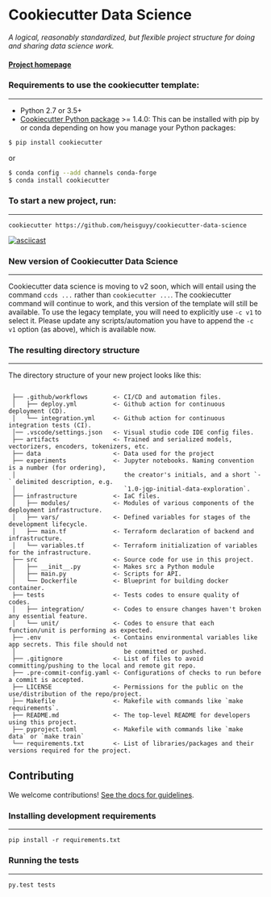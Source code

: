 # Cookiecutter Data Science

_A logical, reasonably standardized, but flexible project structure for doing and sharing data science work._


#### [Project homepage](http://drivendata.github.io/cookiecutter-data-science/)


### Requirements to use the cookiecutter template:
-----------
 - Python 2.7 or 3.5+
 - [Cookiecutter Python package](http://cookiecutter.readthedocs.org/en/latest/installation.html) >= 1.4.0: This can be installed with pip by or conda depending on how you manage your Python packages:

``` bash
$ pip install cookiecutter
```

or

``` bash
$ conda config --add channels conda-forge
$ conda install cookiecutter
```


### To start a new project, run:
------------

    cookiecutter https://github.com/heisguyy/cookiecutter-data-science


[![asciicast](https://asciinema.org/a/244658.svg)](https://asciinema.org/a/244658)

### New version of Cookiecutter Data Science
------------
Cookiecutter data science is moving to v2 soon, which will entail using
the command `ccds ...` rather than `cookiecutter ...`. The cookiecutter command
will continue to work, and this version of the template will still be available.
To use the legacy template, you will need to explicitly use `-c v1` to select it.
Please update any scripts/automation you have to append the `-c v1` option (as above),
which is available now.


### The resulting directory structure
------------

The directory structure of your new project looks like this: 
```

 ├── .github/workflows       <- CI/CD and automation files.
 │   ├── deploy.yml          <- Github action for continuous deployment (CD). 
 │   └── integration.yml     <- Github action for continuous integration tests (CI). 
 │── .vscode/settings.json   <- Visual studio code IDE config files.
 ├── artifacts               <- Trained and serialized models, vectorizers, encoders, tokenizers, etc.
 ├── data                    <- Data used for the project
 ├── experiments             <- Jupyter notebooks. Naming convention is a number (for ordering),
 │                              the creator's initials, and a short `-` delimited description, e.g.
 │                              `1.0-jqp-initial-data-exploration`.
 ├── infrastructure          <- IaC files.
 │   ├── modules/            <- Modules of various components of the deployment infrastructure.
 │   ├── vars/               <- Defined variables for stages of the development lifecycle.
 │   ├── main.tf             <- Terraform declaration of backend and infrastructure. 
 │   └── variables.tf        <- Terraform initialization of variables for the infrastructure.
 ├── src                     <- Source code for use in this project.
 │   ├── __init__.py         <- Makes src a Python module
 │   ├── main.py             <- Scripts for API.
 │   └── Dockerfile          <- Blueprint for building docker container.
 ├── tests                   <- Tests codes to ensure quality of codes. 
 │   ├── integration/        <- Codes to ensure changes haven't broken any essential feature.
 │   └── unit/               <- Codes to ensure that each function/unit is performing as expected.
 ├── .env                    <- Contains environmental variables like app secrets. This file should not
 │                              be committed or pushed.
 ├── .gitignore              <- List of files to avoid committing/pushing to the local and remote git repo.
 ├── .pre-commit-config.yaml <- Configurations of checks to run before a commit is accepted.
 ├── LICENSE                 <- Permissions for the public on the use/distribution of the repo/project.
 ├── Makefile                <- Makefile with commands like `make requirements`.
 ├── README.md               <- The top-level README for developers using this project.
 ├── pyproject.toml          <- Makefile with commands like `make data` or `make train`
 └── requirements.txt        <- List of libraries/packages and their versions required for the project.
```

## Contributing

We welcome contributions! [See the docs for guidelines](https://drivendata.github.io/cookiecutter-data-science/#contributing).

### Installing development requirements
------------

    pip install -r requirements.txt

### Running the tests
------------

    py.test tests
